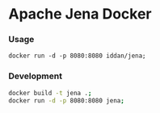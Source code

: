 # Apache Jena Docker

### Usage
```
docker run -d -p 8080:8080 iddan/jena;
```

### Development
```bash
docker build -t jena .;
docker run -d -p 8080:8080 jena;
```
